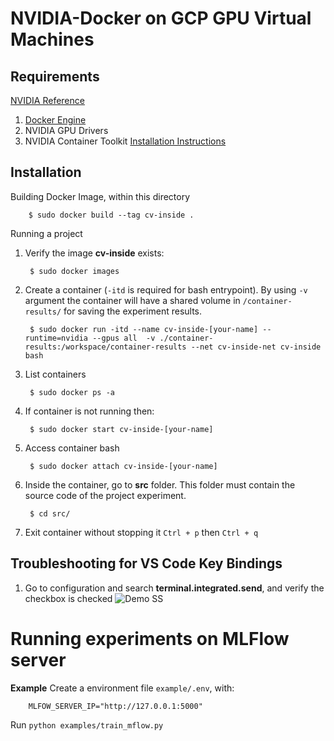# NVIDIA-Docker on GCP GPU Virtual Machines
## Requirements
[NVIDIA Reference](https://catalog.ngc.nvidia.com/orgs/nvidia/containers/pytorch)
1. [Docker Engine](https://docs.docker.com/engine/install/ubuntu/)
2. NVIDIA GPU Drivers
3. NVIDIA Container Toolkit [Installation Instructions]("https://docs.nvidia.com/datacenter/cloud-native/container-toolkit/install-guide.html#docker")

## Installation
Building Docker Image, within this directory

        $ sudo docker build --tag cv-inside .

Running a project
1. Verify the image **cv-inside** exists:

        $ sudo docker images

2. Create a container (<code>-itd</code> is required for bash entrypoint). By using <code>-v</code> argument the container will have a shared volume in <code>/container-results/</code> for saving the experiment results.

        $ sudo docker run -itd --name cv-inside-[your-name] --runtime=nvidia --gpus all  -v ./container-results:/workspace/container-results --net cv-inside-net cv-inside bash

3. List containers

        $ sudo docker ps -a

4. If container is not running then:

        $ sudo docker start cv-inside-[your-name]

5. Access container bash
   
        $ sudo docker attach cv-inside-[your-name]

6. Inside the container, go to **src** folder. This folder must contain the source code of the project experiment.

        $ cd src/

7. Exit container without stopping it <code>Ctrl + p</code> then <code>Ctrl + q</code>


## Troubleshooting for VS Code Key Bindings
   1. Go to configuration and search **terminal.integrated.send**, and verify the checkbox is checked
   ![Demo SS](https://s3.us-west-2.amazonaws.com/secure.notion-static.com/46759b3f-eceb-4943-8f5d-1cb4a5122ec3/Untitled.png?X-Amz-Algorithm=AWS4-HMAC-SHA256&X-Amz-Content-Sha256=UNSIGNED-PAYLOAD&X-Amz-Credential=AKIAT73L2G45EIPT3X45%2F20230227%2Fus-west-2%2Fs3%2Faws4_request&X-Amz-Date=20230227T014440Z&X-Amz-Expires=86400&X-Amz-Signature=419613ca0ac870af3b4a2bd6b25a8ad74b2c2dfd7f186a3b7fcb09994e469e08&X-Amz-SignedHeaders=host&response-content-disposition=filename%3D%22Untitled.png%22&x-id=GetObject "Configuration VS Code")


# Running experiments on MLFlow server
**Example** 
Create a environment file <code>example/.env</code>, with:

        MLFOW_SERVER_IP="http://127.0.0.1:5000"

Run <code>python examples/train_mflow.py</code>
